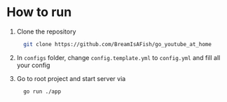 # How to run

1. Clone the repository

   ```bash
     git clone https://github.com/BreamIsAFish/go_youtube_at_home
   ```

2. In `configs` folder, change `config.template.yml` to `config.yml` and fill all your config
3. Go to root project and start server via

   ```bash
     go run ./app
   ```
